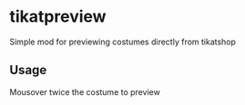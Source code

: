 # tikatpreview
Simple mod for previewing costumes directly from tikatshop
## Usage
Mousover twice the costume to preview
